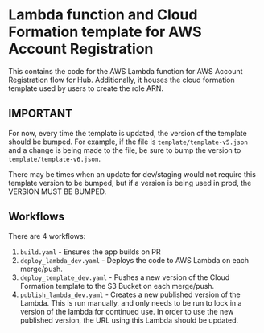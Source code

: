 # Lambda function and Cloud Formation template for AWS Account Registration
This contains the code for the AWS Lambda function for AWS Account Registration flow for Hub. Additionally, it houses the cloud formation template used by users to create the role ARN.

## IMPORTANT
For now, every time the template is updated, the version of the template should be bumped. For example, if the file is `template/template-v5.json` and a change is being made to the file, be sure to bump the version to `template/template-v6.json`. 

There may be times when an update for dev/staging would not require this template version to be bumped, but if a version is being used in prod, the VERSION MUST BE BUMPED.

## Workflows
There are 4 workflows:
1. `build.yaml` - Ensures the app builds on PR
2. `deploy_lambda_dev.yaml` - Deploys the code to AWS Lambda on each merge/push.
3. `deploy_template_dev.yaml` - Pushes a new version of the Cloud Formation template to the S3 Bucket on each merge/push.
4. `publish_lambda_dev.yaml` - Creates a new published version of the Lambda. This is run manually, and only needs to be run to lock in a version of the lambda for continued use. In order to use the new published version, the URL using this Lambda should be updated.
